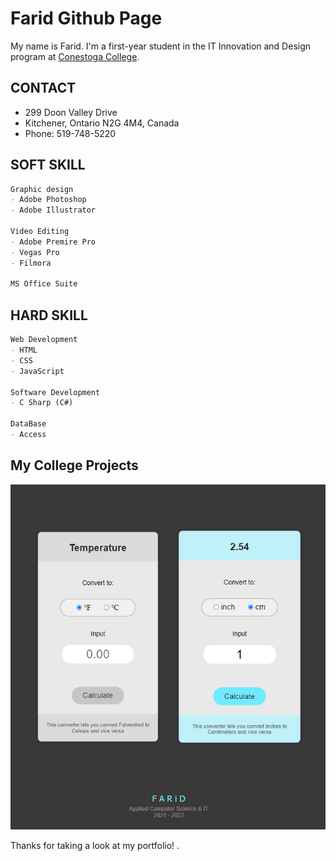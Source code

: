 # Farid Github Page

My name is Farid. I'm a first-year student in the IT Innovation and Design program at [Conestoga College](https://www.conestogac.on.ca/).

## CONTACT
- 299 Doon Valley Drive
- Kitchener, Ontario N2G 4M4, Canada
- Phone: 519-748-5220


## SOFT SKILL
```markdown
Graphic design
- Adobe Photoshop
- Adobe Illustrator

Video Editing
- Adobe Premire Pro
- Vegas Pro
- Filmora
 
MS Office Suite

```


## HARD SKILL
```markdown
Web Development
- HTML
- CSS
- JavaScript

Software Development
- C Sharp (C#)

DataBase
- Access

```

## My College Projects

![](images/01.png)


Thanks for taking a look at my portfolio!
.
